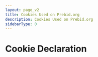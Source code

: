 ```yaml
---
layout: page_v2
title: Cookies Used on Prebid.org
description: Cookies Used on Prebid.org
sidebarType: 0
---
```


# Cookie Declaration

<!--script id="CookieDeclaration" src="https://consent.cookiebot.com/8074f0b9-4a2f-485b-815a-da2819a048eb/cd.js" type="text/javascript" async></script-->

<!-- OneTrust Cookies List start -->
<div id="optanon-cookie-policy"></div>
<!-- OneTrust Cookies List end -->
